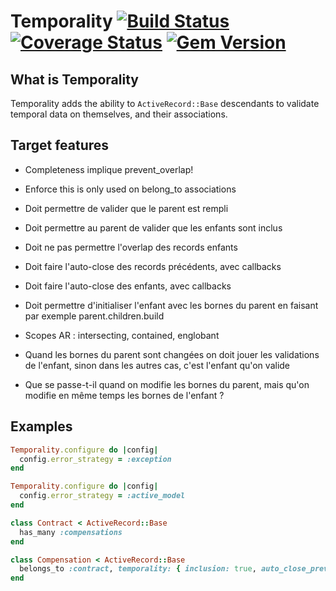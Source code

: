 Temporality [![Build Status](https://secure.travis-ci.org/davout/temporality.png?branch=master)](http://travis-ci.org/davout/temporality) [![Coverage Status](https://img.shields.io/coveralls/davout/temporality.svg)](https://coveralls.io/r/davout/temporality?branch=master) [![Gem Version](https://badge.fury.io/rb/temporality.svg)](http://badge.fury.io/rb/temporality)
=

## What is Temporality
Temporality adds the ability to `ActiveRecord::Base` descendants to validate temporal data on themselves, and their associations.

## Target features
- Completeness implique prevent_overlap!
- Enforce this is only used on belong_to associations
- Doit permettre de valider que le parent est rempli
- Doit permettre au parent de valider que les enfants sont inclus
- Doit ne pas permettre l'overlap des records enfants

- Doit faire l'auto-close des records précédents, avec callbacks
- Doit faire l'auto-close des enfants, avec callbacks
- Doit permettre d'initialiser l'enfant avec les bornes du parent en faisant par exemple parent.children.build
- Scopes AR : intersecting, contained, englobant
- Quand les bornes du parent sont changées on doit jouer les validations de l'enfant, sinon dans les autres cas, c'est l'enfant qu'on valide
- Que se passe-t-il quand on modifie les bornes du parent, mais qu'on modifie en même temps les bornes de l'enfant ?

## Examples

````ruby
Temporality.configure do |config|
  config.error_strategy = :exception
end

Temporality.configure do |config|
  config.error_strategy = :active_model
end

class Contract < ActiveRecord::Base
  has_many :compensations
end

class Compensation < ActiveRecord::Base
  belongs_to :contract, temporality: { inclusion: true, auto_close_previous: true, allow_overlap: false, completeness: true }
end
````

